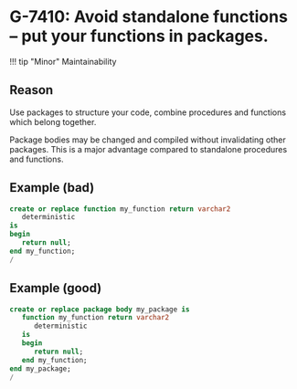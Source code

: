 # G-7410: Avoid standalone functions – put your functions in packages.

!!! tip "Minor"
    Maintainability

## Reason

Use packages to structure your code, combine procedures and functions which belong together.

Package bodies may be changed and compiled without invalidating other packages. This is a major advantage compared to standalone procedures and functions.

## Example (bad)

``` sql
create or replace function my_function return varchar2
   deterministic
is
begin
   return null;
end my_function;
/
```

## Example (good)

``` sql
create or replace package body my_package is
   function my_function return varchar2
      deterministic
   is
   begin
      return null;
   end my_function;
end my_package;
/
```